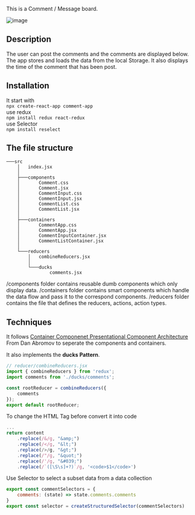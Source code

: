 This is a Comment / Message board.

![image](https://github.com/fishxxxx/comment-app/blob/master/report/font.PNG)

## Description
The user can post the comments and the comments are displayed below. The app stores and loads the data from the local Storage. It also displays the time of the comment that has been post.

## Installation 
It start with <br />
```npx create-react-app comment-app``` <br />
use redux <br />
```npm install redux react-redux``` <br />
use Selector <br />
```npm install reselect``` <br />
 
## The file structure
```
───src
    │   index.jsx
    │
    ├───components
    │       Comment.css
    │       Comment.jsx
    │       CommentInput.css
    │       CommentInput.jsx
    │       CommentList.css
    │       CommentList.jsx
    │
    ├───containers
    │       CommentApp.css
    │       CommentApp.jsx
    │       CommentInputContainer.jsx
    │       CommentListContainer.jsx
    │
    └───reducers
        │   combineReducers.jsx
        │
        └───ducks
                comments.jsx
```
/components folder contains reusable dumb components which only display data.
/containers folder contains smart components which handle the data flow and pass it to the correspond components.
/reducers   folder contains the file that defines the reducers, actions, action types.

## Techniques
It follows [Container Componenet Presentational Component Architecture ](https://medium.com/@dan_abramov/smart-and-dumb-components-7ca2f9a7c7d0) From Dan Abromov to seperate the components and containers.

It also implements the **ducks Pattern**.

```javascript
// reducer/combineReducers.jsx
import { combineReducers } from 'redux';
import comments from './ducks/comments';

const rootReducer = combineReducers({
    comments
});
export default rootReducer;
```

To change the HTML Tag before convert it into code
```javascript
...
return content
    .replace(/&/g, "&amp;")
    .replace(/</g, "&lt;")
    .replace(/>/g, "&gt;")
    .replace(/"/g, "&quot;")
    .replace(/'/g, "&#039;")
    .replace(/`([\S\s]+?)`/g, '<code>$1</code>')
```

Use Selector to select a subset data from a data collection
```javascript
export const commentSelectors = {
    comments: (state) => state.comments.comments
}
export const selector = createStructuredSelector(commentSelectors)
```
